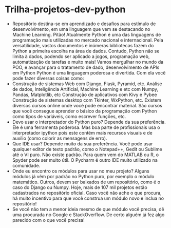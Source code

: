# Trilha-projetos-dev-python #

- Repositório destina-se em aprendizado e desafios para estímulo de desenvolvimento, em uma linguagem que vem se destacando no Machine Learning. Pitão! Atualmente Python é uma das linguagens de programação mais utilizadas no mercado nacional e internacional. Pela versatilidade, vastos documentos e inúmeras bibliotecas fazem do Python a primeira escolha na área de dados. Contudo, Python não se limita à dados, podendo ser aplicado a jogos, programação web, automatização de tarefas e muito mais! Vamos mergulhar no mundo da POO, e avançar para o tratamento de dado, desenvolvimento de APIs em Python Python é uma linguagem poderosa e divertida. Com ela você pode fazer diversas coisas como:
- Construção de sistemas Web com Django, Flask, Pyramid, etc. Análise de dados, Inteligência Artificial, Machine Learning e etc com Numpy, Pandas, Matplotlib, etc Construção de aplicativos com Kivy e Pybee Construção de sistemas desktop com Tkinter, WxPython, etc. Existem diversos cursos online onde você pode encontrar material. São cursos que você consegue aprender o básico da programação com Python como tipos de variáveis, como escrever funções, etc.
- Devo usar o interpretador do Python puro? Depende da sua preferência. Ele é uma ferramenta poderosa. Mas boa parte de profissionais usa o interpretador ipython pois este contém mais recursos visuais e de auxílio (como colorir as mensagens de erro).
- Que IDE usar? Depende muito da sua preferência. Você pode usar qualquer editor de texto padrão, como o Notepad++, Gedit ou Sublime até o VI puro. Não existe padrão. Para quem vem do MATLAB ou R, o Spyder pode ser muito útil. O Pycharm é outro IDE muito utilizado na comunidade.
- Onde eu encontro os módulos para usar no meu projeto? Alguns módulos já vêm por padrão no Python puro, por exemplo o módulo matemático. Outros, devem ser baixados de um repositório, como é o caso do Django ou Numpy. Hoje, mais de 107 mil projetos estão cadastrados no repositório oficial. Caso você não ache o que procura, há muito incentivo para que você construa um módulo novo e inclua no repositório!
- Se você não tem a menor ideia mesmo de que módulo você precisa, dê uma procurada no Google e StackOverflow. De certo alguém já fez algo parecido com o que você precisa!
	
